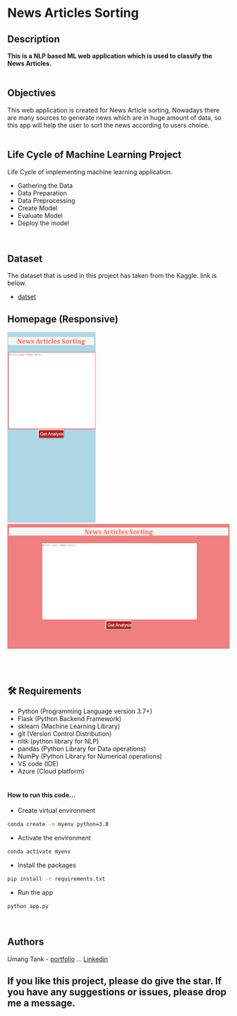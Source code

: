 # News Articles Sorting

## Description
<b>This is a NLP based ML web application which is used to classify the News Articles.</b><br> <br>

## Objectives
This web application is created for News Article sorting, Nowadays there are many sources to generate news which are in huge amount of data, so this app will help the user to sort the news according to users choice.<br><br>

## Life Cycle of Machine Learning Project
Life Cycle of implementing machine learning application.
- Gathering the Data
- Data Preparation
- Data Preprocessing
- Create Model
- Evaluate Model
- Deploy the model
<br>

## Dataset
The dataset that is used in this project has taken from the Kaggle. link is below.

- [datset](https://www.kaggle.com/c/learn-ai-bbc/data)

## Homepage (Responsive)
<img src = "image\Home2.png" width = "200px">
<img src = "image\Home3.png" width = "700px">

<br><br>

## 🛠️ Requirements
* Python (Programming Language version 3.7+)
* Flask (Python Backend Framework)
* sklearn (Machine Learning Library)
* git (Version Control Distribution)
* nltk (python library for NLP)
* pandas (Python Library for Data operations)
* NumPy (Python Library for Numerical operations)
* VS code (IDE)
* Azure (Cloud platform)<br><br>

#### How to run this code...
- Create virtual environment
```bash
conda create -n myenv python=3.8
```
- Activate the environment
```bash
conda activate myenv
```
- Install the packages
```bash
pip install -r requirements.txt
```
- Run the app
```bash
python app.py
```
<br>

## Authors
Umang Tank - [portfolio](https://umangtank.herokuapp.com/) ... [Linkedin](https://www.linkedin.com/in/umangtank)

## If you like this project, please do give the star. If you have any suggestions or issues, please drop me a message.

